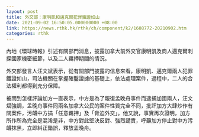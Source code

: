 ```yaml
---
layout: post
title: 外交部：康明凱和邁克爾犯罪鐵證如山
date: 2021-09-02 16:50:05.000000000 +08:00
link: https://news.rthk.hk/rthk/ch/component/k2/1608772-20210902.htm
categories: rthk
---
```


內地《環球時報》引述有關部門消息，披露加拿大前外交官康明凱及商人邁克爾刺探國家機密細節，以及二人羈押期間的情況。

外交部發言人汪文斌表示，從有關部門披露的信息來看，康明凱、邁克爾兩人犯罪鐵證如山，司法機關在掌握確鑿證據的基礎上，依法處理案件，過程中，二人的合法權利都得到充分保障。

被問到怎樣評論加方一直表示，中方是為了報復孟晚舟事件而逮捕加國兩人，汪文斌強調，孟晚舟事件同兩名加拿大公民的案件性質完全不同，批評加方大肆炒作有關案件，污衊中方搞「任意羈押」及「脅迫外交」。他又說，事實再次證明，加方所作所為完全是混淆是非，中方對此堅決反對、強烈譴責，呼籲加方停止對中方污衊抹黑，立即糾正錯誤，釋放孟晚舟。
